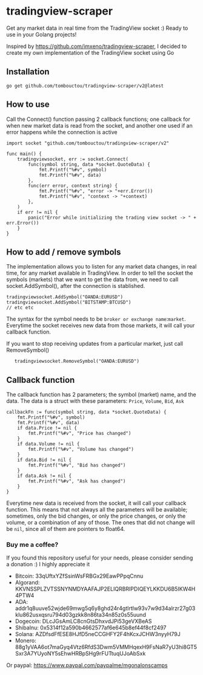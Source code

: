 # tradingview-scraper
Get any market data in real time from the TradingView socket :) Ready to use in your Golang projects!


Inspired by https://github.com/imxeno/tradingview-scraper, I decided to create my own implementation of the TradingView socket using Go


## Installation
```
go get github.com/tombouctou/tradingview-scraper/v2@latest
```

## How to use
Call the Connect() function passing 2 callback functions; one callback for when new market data is read from the socket, and another one used if an error happens while the connection is active

```golang
import socket "github.com/tombouctou/tradingview-scraper/v2"

func main() {
    tradingviewsocket, err := socket.Connect(
        func(symbol string, data *socket.QuoteData) {
            fmt.Printf("%#v", symbol)
            fmt.Printf("%#v", data)
        },
        func(err error, context string) {
            fmt.Printf("%#v", "error -> "+err.Error())
            fmt.Printf("%#v", "context -> "+context)
        },
    )
    if err != nil {
        panic("Error while initializing the trading view socket -> " + err.Error())
    }
}
```


## How to add / remove symbols
The implementation allows you to listen for any market data changes, in real time, for any market available in TradingView.
In order to tell the socket the symbols (markets) that we want to get the data from, we need to call socket.AddSymbol(), after the connection is stablished.
```golang
tradingviewsocket.AddSymbol("OANDA:EURUSD")
tradingviewsocket.AddSymbol("BITSTAMP:BTCUSD")
// etc etc
```
The syntax for the symbol needs to be `broker or exchange name`:`market`.
Everytime the socket receives new data from those markets, it will call your callback function.

If you want to stop receiving updates from a particular market, just call RemoveSymbol()
```golang
   tradingviewsocket.RemoveSymbol("OANDA:EURUSD")
```


## Callback function
The callback function has 2 parameters; the symbol (market) name, and the data.
The data is a struct with these parameters: `Price`, `Volume`, `Bid`, `Ask`
```golang
callbackFn := func(symbol string, data *socket.QuoteData) {
    fmt.Printf("%#v", symbol)
    fmt.Printf("%#v", data)
    if data.Price != nil {
        fmt.Printf("%#v", "Price has changed")
    }
    if data.Volume != nil {
        fmt.Printf("%#v", "Volume has changed")
    }
    if data.Bid != nil {
        fmt.Printf("%#v", "Bid has changed")
    }
    if data.Ask != nil {
        fmt.Printf("%#v", "Ask has changed")
    }
}
```
Everytime new data is received from the socket, it will call your callback function.
This means that not always all the parameters will be available; sometimes, only the bid changes, or only the price changes, or only the volume, or a combination of any of those. The ones that did not change will be `nil`, since all of them are pointers to float64.

### Buy me a coffee?
If you found this repository useful for your needs, please consider sending a donation :) I highly appreciate it
- Bitcoin: 33qUftxYZfSsinWsFRBGx29EawPPpqCnnu
- Algorand: KKVNSSPLZVTSSNYNMDYAAFAJP2ELIQRBRIPDIQEYLKKDU6B5IKW4H4PTW4
- ADA: addr1q8uuve52wjde69mwg5q6y8ghd24r4gtlrtlw93v7w9d34alrzr27g03klu862usxqsru794d03gzkk8n86ta34n85z0s55uund
- Dogecoin: DLcJGsAmLC8cnGtsDhxvdJPi53geVXBeAS
- ShibaInu: 0x5314f12a590b4662577af6e645b8ef44f8cf2497
- Solana: AZDfsdFfESE8HJfD5neCCGHFY2F4hKcxJCHW3nyyH79J
- Monero: 88g1yVAA6ot7maGyq4Vtz6RfdS3Dwm5VMMHqexH9FsNaR7yU3hi8GT5Sxr3A7YUyoNY5sEhwHRBpSHg9rFUTtuqUJoAbSxk

Or paypal: https://www.paypal.com/paypalme/mgonalonscamps
